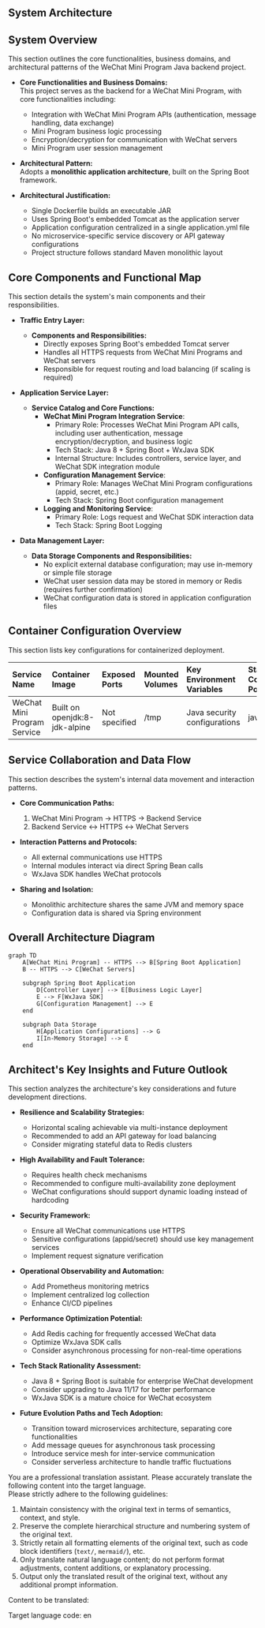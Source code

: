 ## System Architecture

## System Overview

This section outlines the core functionalities, business domains, and architectural patterns of the WeChat Mini Program Java backend project.

* **Core Functionalities and Business Domains:**  
  This project serves as the backend for a WeChat Mini Program, with core functionalities including:
  - Integration with WeChat Mini Program APIs (authentication, message handling, data exchange)
  - Mini Program business logic processing
  - Encryption/decryption for communication with WeChat servers
  - Mini Program user session management

* **Architectural Pattern:**  
  Adopts a **monolithic application architecture**, built on the Spring Boot framework.

* **Architectural Justification:**  
  - Single Dockerfile builds an executable JAR
  - Uses Spring Boot's embedded Tomcat as the application server
  - Application configuration centralized in a single application.yml file
  - No microservice-specific service discovery or API gateway configurations
  - Project structure follows standard Maven monolithic layout

## Core Components and Functional Map

This section details the system's main components and their responsibilities.

* **Traffic Entry Layer:**
    * **Components and Responsibilities:**  
      - Directly exposes Spring Boot's embedded Tomcat server
      - Handles all HTTPS requests from WeChat Mini Programs and WeChat servers
      - Responsible for request routing and load balancing (if scaling is required)

* **Application Service Layer:**
    * **Service Catalog and Core Functions:**  
      - **WeChat Mini Program Integration Service**:
        * Primary Role: Processes WeChat Mini Program API calls, including user authentication, message encryption/decryption, and business logic
        * Tech Stack: Java 8 + Spring Boot + WxJava SDK
        * Internal Structure: Includes controllers, service layer, and WeChat SDK integration module
      - **Configuration Management Service**:
        * Primary Role: Manages WeChat Mini Program configurations (appid, secret, etc.)
        * Tech Stack: Spring Boot configuration management
      - **Logging and Monitoring Service**:
        * Primary Role: Logs request and WeChat SDK interaction data
        * Tech Stack: Spring Boot Logging

* **Data Management Layer:**
    * **Data Storage Components and Responsibilities:**  
      - No explicit external database configuration; may use in-memory or simple file storage
      - WeChat user session data may be stored in memory or Redis (requires further confirmation)
      - WeChat configuration data is stored in application configuration files

## Container Configuration Overview

This section lists key configurations for containerized deployment.

| Service Name | Container Image | Exposed Ports | Mounted Volumes | Key Environment Variables | Startup Command/Entry Point |
| :---------- | :-------------- | :------------ | :-------------- | :------------------------ | :-------------------------- |
| WeChat Mini Program Service | Built on openjdk:8-jdk-alpine | Not specified | /tmp | Java security configurations | java -jar /app.jar |

## Service Collaboration and Data Flow

This section describes the system's internal data movement and interaction patterns.

* **Core Communication Paths:**  
  1. WeChat Mini Program → HTTPS → Backend Service
  2. Backend Service ↔ HTTPS ↔ WeChat Servers

* **Interaction Patterns and Protocols:**  
  - All external communications use HTTPS
  - Internal modules interact via direct Spring Bean calls
  - WxJava SDK handles WeChat protocols

* **Sharing and Isolation:**  
  - Monolithic architecture shares the same JVM and memory space
  - Configuration data is shared via Spring environment

## Overall Architecture Diagram

```mermaid
graph TD
    A[WeChat Mini Program] -- HTTPS --> B[Spring Boot Application]
    B -- HTTPS --> C[WeChat Servers]
    
    subgraph Spring Boot Application
        D[Controller Layer] --> E[Business Logic Layer]
        E --> F[WxJava SDK]
        G[Configuration Management] --> E
    end
    
    subgraph Data Storage
        H[Application Configurations] --> G
        I[In-Memory Storage] --> E
    end
```

## Architect's Key Insights and Future Outlook

This section analyzes the architecture's key considerations and future development directions.

* **Resilience and Scalability Strategies:**  
  - Horizontal scaling achievable via multi-instance deployment
  - Recommended to add an API gateway for load balancing
  - Consider migrating stateful data to Redis clusters

* **High Availability and Fault Tolerance:**  
  - Requires health check mechanisms
  - Recommended to configure multi-availability zone deployment
  - WeChat configurations should support dynamic loading instead of hardcoding

* **Security Framework:**  
  - Ensure all WeChat communications use HTTPS
  - Sensitive configurations (appid/secret) should use key management services
  - Implement request signature verification

* **Operational Observability and Automation:**  
  - Add Prometheus monitoring metrics
  - Implement centralized log collection
  - Enhance CI/CD pipelines

* **Performance Optimization Potential:**  
  - Add Redis caching for frequently accessed WeChat data
  - Optimize WxJava SDK calls
  - Consider asynchronous processing for non-real-time operations

* **Tech Stack Rationality Assessment:**  
  - Java 8 + Spring Boot is suitable for enterprise WeChat development
  - Consider upgrading to Java 11/17 for better performance
  - WxJava SDK is a mature choice for WeChat ecosystem

* **Future Evolution Paths and Tech Adoption:**  
  - Transition toward microservices architecture, separating core functionalities
  - Add message queues for asynchronous task processing
  - Introduce service mesh for inter-service communication
  - Consider serverless architecture to handle traffic fluctuations

You are a professional translation assistant. Please accurately translate the following content into the target language.  
Please strictly adhere to the following guidelines:  
1. Maintain consistency with the original text in terms of semantics, context, and style.  
2. Preserve the complete hierarchical structure and numbering system of the original text.  
3. Strictly retain all formatting elements of the original text, such as code block identifiers (```text/```, ```mermaid/```), etc.  
4. Only translate natural language content; do not perform format adjustments, content additions, or explanatory processing.  
5. Output only the translated result of the original text, without any additional prompt information.  

Content to be translated:  

Target language code: en

